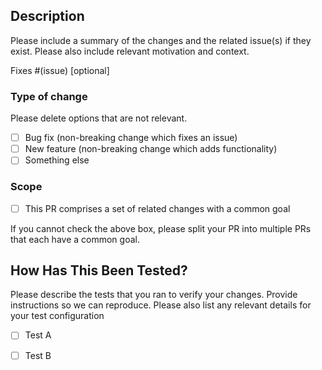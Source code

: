 ## Description

Please include a summary of the changes and the related issue(s) if they exist.
Please also include relevant motivation and context.

Fixes #(issue) [optional]

### Type of change

Please delete options that are not relevant.

- [ ] Bug fix (non-breaking change which fixes an issue)
- [ ] New feature (non-breaking change which adds functionality)
- [ ] Something else

### Scope

- [ ] This PR comprises a set of related changes with a common goal

If you cannot check the above box, please split your PR into multiple PRs that each have a common goal.

## How Has This Been Tested?

Please describe the tests that you ran to verify your changes. 
Provide instructions so we can reproduce. 
Please also list any relevant details for your test configuration

- [ ] Test A
- [ ] Test B

